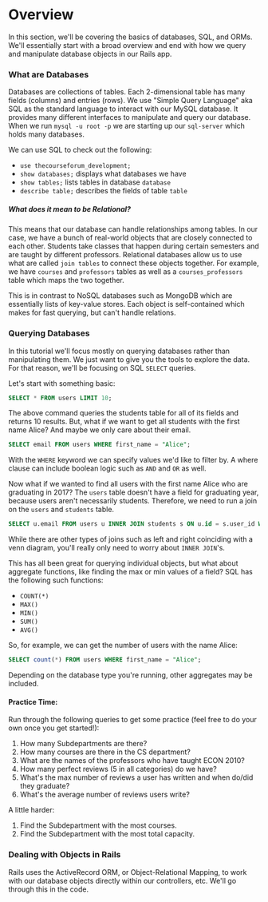 # Overview
In this section, we'll be covering the basics of databases, SQL, and ORMs. We'll essentially start with a broad overview and end with how we query and manipulate database objects in our Rails app.

### What are Databases
Databases are collections of tables. Each 2-dimensional table has many fields (columns) and entries (rows). We use "Simple Query Language" aka SQL as the standard language to interact with our MySQL database. It provides many different interfaces to manipulate and query our database. When we run `mysql -u root -p` we are starting up our `sql-server` which holds many databases.

We can use SQL to check out the following:
- `use thecourseforum_development;`
- `show databases;` displays what databases we have
- `show tables;` lists tables in database `database`
- `describe table;` describes the fields of table `table`

##### What does it mean to be Relational?
This means that our database can handle relationships among tables. In our case, we have a bunch of real-world objects that are closely connected to each other. Students take classes that happen during certain semesters and are taught by different professors. Relational databases allow us to use what are called `join tables` to connect these objects together. For example, we have `courses` and `professors` tables as well as a `courses_professors` table which maps the two together.

This is in contrast to NoSQL databases such as MongoDB which are essentially lists of key-value stores. Each object is self-contained which makes for fast querying, but can't handle relations.

### Querying Databases
In this tutorial we'll focus mostly on querying databases rather than manipulating them. We just want to give you the tools to explore the data. For that reason, we'll be focusing on SQL `SELECT` queries.

Let's start with something basic:
```sql
SELECT * FROM users LIMIT 10;
```
The above command queries the students table for all of its fields and returns 10 results. But, what if we want to get all students with the first name Alice? And maybe we only care about their email.
```sql
SELECT email FROM users WHERE first_name = "Alice";
```
With the `WHERE` keyword we can specify values we'd like to filter by. A where clause can include boolean logic such as `AND` and `OR` as well.

Now what if we wanted to find all users with the first name Alice who are graduating in 2017? The `users` table doesn't have a field for graduating year, because users aren't necessarily students. Therefore, we need to run a join on the `users` and  `students` table.
```sql
SELECT u.email FROM users u INNER JOIN students s ON u.id = s.user_id WHERE u.first_name = "Alice" AND s.grad_year = 2017;
```
While there are other types of joins such as left and right coinciding with a venn diagram, you'll really only need to worry about `INNER JOIN`'s.

This has all been great for querying individual objects, but what about aggregate functions, like finding the max or min values of a field? SQL has the following such functions:
- `COUNT(*)`
- `MAX()`
- `MIN()`
- `SUM()`
- `AVG()`

So, for example, we can get the number of users with the name Alice:
```sql
SELECT count(*) FROM users WHERE first_name = "Alice";
```

Depending on the database type you're running, other aggregates may be included.
#### Practice Time:
Run through the following queries to get some practice (feel free to do your own once you get started!):
1. How many Subdepartments are there?
2. How many courses are there in the CS department?
3. What are the names of the professors who have taught ECON 2010?
4. How many perfect reviews (5 in all categories) do we have?
5. What's the max number of reviews a user has written and when do/did they graduate?
6. What's the average number of reviews users write?

A little harder:
1. Find the Subdepartment with the most courses.
2. Find the Subdepartment with the most total capacity.


### Dealing with Objects in Rails
Rails uses the ActiveRecord ORM, or Object-Relational Mapping, to work with our database objects directly within our controllers, etc. We'll go through this in the code.
